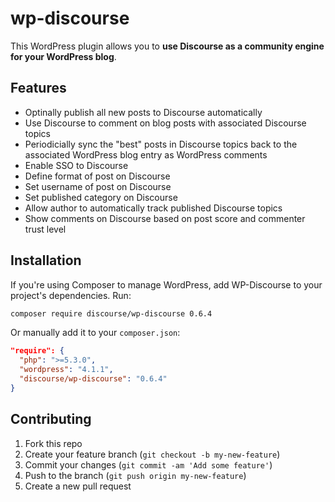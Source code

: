 # wp-discourse

This WordPress plugin allows you to **use Discourse as a community engine for your WordPress blog**.

## Features

* Optinally publish all new posts to Discourse automatically
* Use Discourse to comment on blog posts with associated Discourse topics
* Periodicially sync the "best" posts in Discourse topics back to the associated WordPress blog entry as WordPress comments
* Enable SSO to Discourse
* Define format of post on Discourse
* Set username of post on Discourse
* Set published category on Discourse
* Allow author to automatically track published Discourse topics
* Show comments on Discourse based on post score and commenter trust level

## Installation

If you're using Composer to manage WordPress, add WP-Discourse to your project's dependencies. Run:

```sh
composer require discourse/wp-discourse 0.6.4
```

Or manually add it to your `composer.json`:

```json
"require": {
  "php": ">=5.3.0",
  "wordpress": "4.1.1",
  "discourse/wp-discourse": "0.6.4"
}
```

## Contributing

1. Fork this repo
2. Create your feature branch (`git checkout -b my-new-feature`)
3. Commit your changes (`git commit -am 'Add some feature'`)
4. Push to the branch (`git push origin my-new-feature`)
5. Create a new pull request
